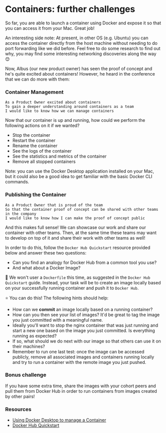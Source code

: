 # Containers: further challenges

So far, you are able to launch a container using Docker and expose it so that you can access it from your Mac. Great job!

An interesting side note: At present, in other OS (e.g. Ubuntu) you can access the container directly from the host machine without needing to do port forwarding like we did before. Feel free to do some research to find out why, you may find some interesting networking discoveries along the way :blush:

Now, Albus (our new product owner) has seen the proof of concept and he's quite excited about containers!
However, he heard in the conference that we can do more with them:

### Container Management

```
As a Product Owner excited about containers
To gain a deeper understanding around containers as a team
I would like to know how we can manage containers
```

Now that our container is up and running, how could we perform the following actions on it if we wanted?
- Stop the container
- Restart the container
- Rename the container
- See the logs of the container
- See the statistics and metrics of the container
- Remove all stopped containers

Note: you can use the Docker Desktop application installed on your Mac, but it could also be a good idea to get familiar with the basic Docker CLI commands.


### Publishing the Container

```
As a Product Owner that is proud of the team
So that the container proof of concept can be shared with other teams in the company
I would like to know how I can make the proof of concept public
```

And this makes full sense! We can showcase our work and share our container with other teams.
Then, at the same time these teams may want to develop on top of it and share their work with other teams as well!

In order to do this, follow the `Docker Hub Quickstart` resource provided below and answer these two questions:
- Can you find an analogy for Docker Hub from a common tool you use?
- And what about a Docker Image?

:thinking: We won't user a `Dockerfile` this time, as suggested in the `Docker Hub Quickstart` guide. Instead, your task will be to create an image locally based on your successfully running container and push it to `Docker Hub`. 

:star: You can do this! The following hints should help:
- How can we **commit** an image locally based on a running container?
- How can you then see your list of images? It'd be great to tag the image you just committed with a meaningful name.
- Ideally you'll want to stop the nginx container that was just running and start a new one based on the image you just committed. Is everything running as expected?
- If so, what should we do next with our image so that others can use it on their machines?
- Remember to run one last test: once the image can be accessed publicly, remove all associated images and containers running locally and try to run a container with the remote image you just pushed.

### Bonus challenge

If you have some extra time, share the images with your cohort peers and pull them from Docker Hub in order to run containers from images created by other pairs!

### Resources

- [Using Docker Desktop to manage a Container](https://flaviocopes.com/docker-desktop-manage-container/)
- [Docker Hub Quickstart](https://docs.docker.com/docker-hub/)